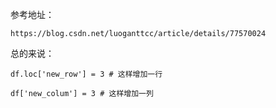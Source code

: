 参考地址：

```
https://blog.csdn.net/luoganttcc/article/details/77570024
```

总的来说：

```
df.loc['new_row'] = 3 # 这样增加一行

df['new_colum'] = 3 # 这样增加一列
```

